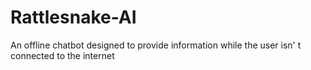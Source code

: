# Rattlesnake-AI
An offline chatbot designed to provide information while the user isn' t connected to the internet
